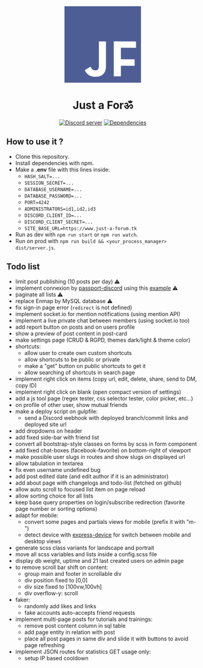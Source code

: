 <div align="center">
    <a href="https://just-a-forum.tk"><img src="./brand/logo_dark-blurple-white.png" width="200" alt="just-a-forum-logo" /></a>
    <h1> Just a Forॐ </h1>
  <p>
    <a href="https://discord.gg/3vC2XWK">
      <img src="https://img.shields.io/discord/507389389098188820?color=7289da&logo=discord&logoColor=white" alt="Discord server" /></a>
    <a href="https://david-dm.org/CamilleAbella/just-a-forum">
      <img src="https://img.shields.io/david/CamilleAbella/just-a-forum.svg?maxAge=3600" alt="Dependencies" /></a>
  </p>
</div>

## How to use it ?

- Clone this repository.
- Install dependencies with npm.
- Make a **.env** file with this lines inside:
    - `HASH_SALT=...`
    - `SESSION_SECRET=...`
    - `DATABASE_USERNAME=...`
    - `DATABASE_PASSWORD=...`
    - `PORT=4242`
    - `ADMINISTRATORS=id1,id2,id3`
    - `DISCORD_CLIENT_ID=...`
    - `DISCORD_CLIENT_SECRET=...`
    - `SITE_BASE_URL=https://www.just-a-forum.tk`
- Run as dev with `npm run start` or `npm run watch`.
- Run on prod with `npm run build && <your_process_manager> dist/server.js`.

## Todo list

- limit post publishing (10 posts per day) ⚠️
- implement connexion by [passport-discord](https://www.npmjs.com/package/passport-discord) using this [example](https://github.com/nicholastay/passport-discord/blob/master/example/server.js) ⚠️
- paginate all lists ⚠️
- replace Enmap by MySQL database ⚠️
- fix sign-in page error (`redirect` is not defined)
- implement socket.io for mention notifications (using mention API)
- implement a live private chat between members (using socket.io too)
- add report button on posts and on users profile
- show a preview of post content in post-card
- make settings page (CRUD & RGPD, themes dark/light & theme color)
- shortcuts:
    - allow user to create own custom shortcuts
    - allow shortcuts to be public or private
    - make a "get" button on public shortcuts to get it
    - allow searching of shortcuts in search page
- implement right click on items (copy url, edit, delete, share, send to DM, copy ID)
- implement right click on blank (open compact version of settings)
- add a js tool page (regex tester, css selector tester, color picker, etc...)
- on profile of other user, show mutual friends
- make a deploy script on gulpfile:
    - send a Discord webhook with deployed branch/commit links and deployed site url
- add dropdowns on header
- add fixed side-bar with friend list
- convert all bootstrap-style classes on forms by scss in form component
- add fixed chat-boxes (facebook-favorite) on bottom-right of viewport
- make possible user slugs in routes and show slugs on displayed url
- allow tabulation in textarea
- fix even username undefined bug
- add post edited date (and edit author if it is an administrator)
- add about page with changelogs and todo-list (fetched on github)
- allow auto scroll to focused list item on page reload
- allow sorting choice for all lists
- keep base query properties on login/subscribe redirection (favorite page number or sorting options)
- adapt for mobile:
    - convert some pages and partials views for mobile (prefix it with "m-")
    - detect device with [express-device](https://www.npmjs.com/package/express-device) for switch between mobile and desktop views
- generate scss class variants for landscape and portrait
- move all scss variables and lists inside a config.scss file
- display db weight, uptime and 21 last created users on admin page
- to remove scroll bar shift on content:
    - group main and footer in scrollable div
    - div position fixed to [0,0]
    - div size fixed to [100vw,100vh]
    - div overflow-y: scroll
- faker:
    - randomly add likes and links
    - fake accounts auto-accepts friend requests
- implement multi-page posts for tutorials and trainings:
    - remove post content column in sql table
    - add page entity in relation with post
    - place all post pages in same div and slide it with buttons to avoid page refreshing
- implement JSON routes for statistics GET usage only:
    - setup IP based cooldown
